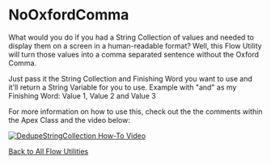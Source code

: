 # NoOxfordComma
What would you do if you had a String Collection of values and needed to display them on a screen in a human-readable format? Well, this Flow Utility will turn those values into a comma separated sentence without the Oxford Comma.

Just pass it the String Collection and Finishing Word you want to use and it'll return a String Variable for you to use. Example with "and" as my Finishing Word: Value 1, Value 2 and Value 3  

For more information on how to use this, check out the the comments within the Apex Class and the video below:  

[![DedupeStringCollection How-To Video](https://img.youtube.com/vi/123/0.jpg)](https://www.youtube.com/watch?v=123)

[Back to All Flow Utilities](/../../)
